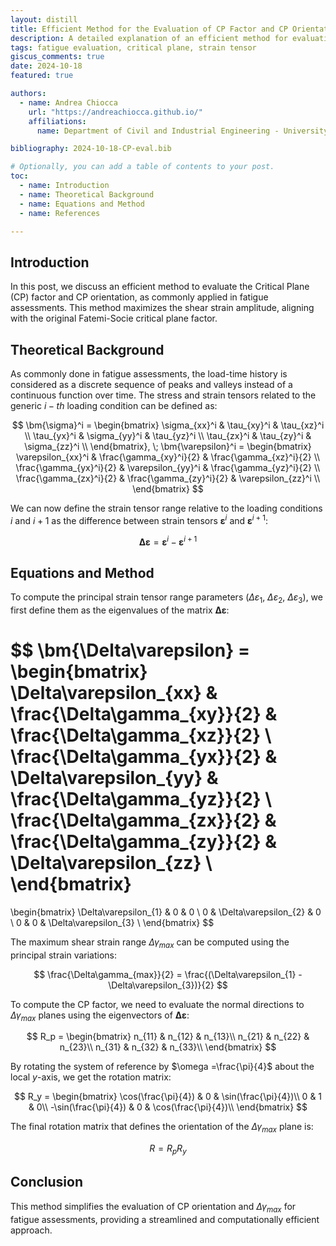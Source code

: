 ```yaml
---
layout: distill
title: Efficient Method for the Evaluation of CP Factor and CP Orientation
description: A detailed explanation of an efficient method for evaluating the Critical Plane (CP) factor and orientation.
tags: fatigue evaluation, critical plane, strain tensor
giscus_comments: true
date: 2024-10-18
featured: true

authors:
  - name: Andrea Chiocca
    url: "https://andreachiocca.github.io/"
    affiliations:
      name: Department of Civil and Industrial Engineering - University of Pisa

bibliography: 2024-10-18-CP-eval.bib

# Optionally, you can add a table of contents to your post.
toc:
  - name: Introduction
  - name: Theoretical Background
  - name: Equations and Method
  - name: References

---
```


## Introduction

In this post, we discuss an efficient method to evaluate the Critical Plane (CP) factor and CP orientation, as commonly applied in fatigue assessments. This method maximizes the shear strain amplitude, aligning with the original Fatemi-Socie critical plane factor.

## Theoretical Background

As commonly done in fatigue assessments, the load-time history is considered as a discrete sequence of peaks and valleys instead of a continuous function over time. The stress and strain tensors related to the generic $i-th$ loading condition can be defined as:

$$
\bm{\sigma}^i =
\begin{bmatrix}
\sigma_{xx}^i & \tau_{xy}^i & \tau_{xz}^i \\
\tau_{yx}^i & \sigma_{yy}^i & \tau_{yz}^i \\
\tau_{zx}^i & \tau_{zy}^i & \sigma_{zz}^i \\
\end{bmatrix}, \;
\bm{\varepsilon}^i =
\begin{bmatrix}
\varepsilon_{xx}^i & \frac{\gamma_{xy}^i}{2} & \frac{\gamma_{xz}^i}{2} \\
\frac{\gamma_{yx}^i}{2} & \varepsilon_{yy}^i & \frac{\gamma_{yz}^i}{2} \\
\frac{\gamma_{zx}^i}{2} & \frac{\gamma_{zy}^i}{2} & \varepsilon_{zz}^i \\
\end{bmatrix}
$$

We can now define the strain tensor range relative to the loading conditions $i$ and $i+1$ as the difference between strain tensors $\bm{\varepsilon}^i$ and $\bm{\varepsilon}^{i+1}$:

$$
\bm{\Delta \varepsilon} = \bm{\varepsilon}^i - \bm{\varepsilon}^{i+1}
$$

## Equations and Method

To compute the principal strain tensor range parameters ($\Delta\varepsilon_{1}$, $\Delta\varepsilon_{2}$, $\Delta\varepsilon_{3}$), we first define them as the eigenvalues of the matrix $\bm{\Delta \varepsilon}$:

$$
\bm{\Delta\varepsilon} =
\begin{bmatrix}
\Delta\varepsilon_{xx} & \frac{\Delta\gamma_{xy}}{2} & \frac{\Delta\gamma_{xz}}{2} \\
\frac{\Delta\gamma_{yx}}{2} & \Delta\varepsilon_{yy} & \frac{\Delta\gamma_{yz}}{2} \\
\frac{\Delta\gamma_{zx}}{2} & \frac{\Delta\gamma_{zy}}{2} & \Delta\varepsilon_{zz} \\
\end{bmatrix}
=
\begin{bmatrix}
\Delta\varepsilon_{1} & 0 & 0 \\
0   & \Delta\varepsilon_{2} & 0 \\
0   & 0  & \Delta\varepsilon_{3} \\
\end{bmatrix}
$$

The maximum shear strain range $\Delta\gamma_{max}$ can be computed using the principal strain variations:

$$
\frac{\Delta\gamma_{max}}{2} = \frac{(\Delta\varepsilon_{1} - \Delta\varepsilon_{3})}{2}
$$

To compute the CP factor, we need to evaluate the normal directions to $\Delta\gamma_{max}$ planes using the eigenvectors of $\bm{\Delta\varepsilon}$:

$$
R_p =
\begin{bmatrix}
n_{11} & n_{12} & n_{13}\\
n_{21} & n_{22} & n_{23}\\
n_{31} & n_{32} & n_{33}\\
\end{bmatrix}
$$

By rotating the system of reference by $\omega =\frac{\pi}{4}$ about the local $y$-axis, we get the rotation matrix:

$$
R_y =
\begin{bmatrix}
\cos(\frac{\pi}{4}) & 0 & \sin(\frac{\pi}{4})\\
0 & 1 & 0\\
-\sin(\frac{\pi}{4}) & 0 & \cos(\frac{\pi}{4})\\
\end{bmatrix}
$$

The final rotation matrix that defines the orientation of the $\Delta \gamma_{max}$ plane is:

$$
R = R_pR_y
$$

## Conclusion

This method simplifies the evaluation of CP orientation and $\Delta \gamma_{max}$ for fatigue assessments, providing a streamlined and computationally efficient approach.
